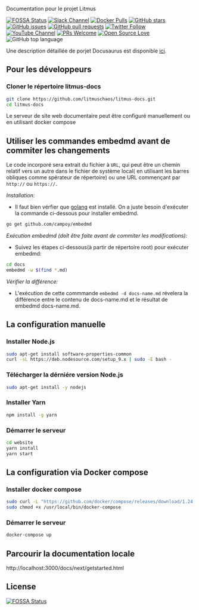 
Documentation pour le projet Litmus

[![FOSSA Status](https://app.fossa.com/api/projects/git%2Bgithub.com%2Flitmuschaos%2Flitmus-docs.svg?type=shield)](https://app.fossa.com/projects/git%2Bgithub.com%2Flitmuschaos%2Flitmus-docs?ref=badge_shield)
[![Slack Channel](https://img.shields.io/badge/Slack-Join-purple)](https://slack.litmuschaos.io)
[![Docker Pulls](https://img.shields.io/docker/pulls/litmuschaos/ansible-runner.svg)](https://hub.docker.com/r/litmuschaos/ansible-runner)
[![GitHub stars](https://img.shields.io/github/stars/litmuschaos/litmus-docs?style=social)](https://github.com/litmuschaos/litmus-docs/stargazers)
[![GitHub issues](https://img.shields.io/github/issues/litmuschaos/litmus-docs)](https://github.com/litmuschaos/litmus-docs/issues)
[![GitHub pull requests](https://img.shields.io/github/issues-pr/litmuschaos/litmus-docs?logo=git)](https://github.com/litmuschaos/litmus-docs/pulls)
[![Twitter Follow](https://img.shields.io/twitter/follow/litmuschaos?style=social)](https://twitter.com/LitmusChaos)
[![YouTube Channel](https://img.shields.io/badge/YouTube-Subscribe-red)](https://www.youtube.com/channel/UCa57PMqmz_j0wnteRa9nCaw)
[![PRs Welcome](https://img.shields.io/badge/PRs-welcome-brightgreen.svg?style=flat&logo=github)](https://github.com/litmuschaos/litmus-docs/pulls) 
[![Open Source Love](https://badges.frapsoft.com/os/v2/open-source.svg?v=103)](https://github.com/litmuschaos/litmus-docs)
![GitHub top language](https://img.shields.io/github/languages/top/litmuschaos/litmus-docs)


Une description détaillée de porjet Docusaurus est disponible
 [ici](https://docusaurus.io/docs/en/installation.html).

## Pour les développeurs

### Cloner le répertoire litmus-docs

```bash
git clone https://github.com/litmuschaos/litmus-docs.git
cd litmus-docs
```

Le serveur de site web documentaire peut être configuré manuellement ou en utilisant docker  compose

## Utiliser les commandes embedmd avant de commiter les changements

Le code incorporé sera extrait du fichier à `URL`, qui peut être un chemin relatif vers un autre dans le fichier de système local( en utilisant les barres obliques comme spérateur de répertoire) ou une URL commençant par  `http://` ou `https://.`

_Installation:_

- Il faut bien vérfier que [golang](https://github.com/golang/go) est installé. On a juste besoin d'exécuter la commande ci-dessous pour installer embedmd.

```bash
go get github.com/campoy/embedmd
```

_Exécution embedmd (doît être faite avant de commiter les modifications):_

- Suivez les étapes ci-dessous(à partir de répertoire root) pour exécuter embedmd:

```bash
cd docs
embedmd -w $(find *.md)
```
_Vérifier la différence:_

- L'exécution de cette commmande `embedmd -d docs-name.md` révelera la différence entre le contenu de docs-name.md et le résultat de embedmd docs-name.md.


## La configuration manuelle

### Installer Node.js

```bash
sudo apt-get install software-properties-common
curl -sL https://deb.nodesource.com/setup_9.x | sudo -E bash -
```

### Télécharger la dérniére version Node.js 

```bash
sudo apt-get install -y nodejs
```

### Installer Yarn

```bash
npm install -g yarn
```

### Démarrer le serveur 

```bash
cd website
yarn install
yarn start
```

## La configuration via Docker compose

### Installer docker compose

```bash
sudo curl -L "https://github.com/docker/compose/releases/download/1.24.1/docker-compose-$(uname -s)-$(uname -m)" -o /usr/local/bin/docker-compose
sudo chmod +x /usr/local/bin/docker-compose
```

### Démarrer le serveur

```bash
docker-compose up
```


## Parcourir la documentation locale
http://localhost:3000/docs/next/getstarted.html


## License

[![FOSSA Status](https://app.fossa.com/api/projects/git%2Bgithub.com%2Flitmuschaos%2Flitmus-docs.svg?type=large)](https://app.fossa.com/projects/git%2Bgithub.com%2Flitmuschaos%2Flitmus-docs?ref=badge_large)
